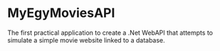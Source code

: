 # MyEgyMoviesAPI
 The first practical application to create a .Net WebAPI that attempts to simulate a simple movie website linked to a database.
